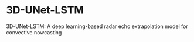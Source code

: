 # 3D-UNet-LSTM
3D-UNet-LSTM: A deep learning-based radar echo extrapolation model for convective nowcasting
